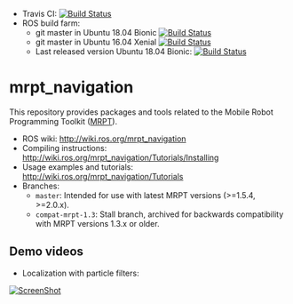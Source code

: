 

 * Travis CI: [![Build Status](https://travis-ci.org/mrpt-ros-pkg/mrpt_navigation.svg?branch=master)](https://travis-ci.org/mrpt-ros-pkg/mrpt_navigation)
 * ROS build farm:
   * git master in Ubuntu 18.04 Bionic [![Build Status](http://build.ros.org/job/Mdev__mrpt_navigation__ubuntu_bionic_amd64/badge/icon)](http://build.ros.org/job/Mdev__mrpt_navigation__ubuntu_bionic_amd64/)
   * git master in Ubuntu 16.04 Xenial [![Build Status](http://build.ros.org/job/Kdev__mrpt_navigation__ubuntu_xenial_amd64/badge/icon)](http://build.ros.org/job/Kdev__mrpt_navigation__ubuntu_xenial_amd64/)
   * Last released version Ubuntu 18.04 Bionic: [![Build Status](http://build.ros.org/job/Mbin_uB64__mrpt_navigation__ubuntu_bionic_amd64__binary/badge/icon)](http://build.ros.org/job/Mbin_uB64__mrpt_navigation__ubuntu_bionic_amd64__binary/)


mrpt_navigation
===============

This repository provides packages and tools related to the Mobile Robot Programming Toolkit ([MRPT](http://www.mrpt.org/)). 

* ROS wiki: http://wiki.ros.org/mrpt_navigation
* Compiling instructions: http://wiki.ros.org/mrpt_navigation/Tutorials/Installing
* Usage examples and tutorials: http://wiki.ros.org/mrpt_navigation/Tutorials
* Branches:
  * `master`: Intended for use with latest MRPT versions (>=1.5.4, >=2.0.x).
  * `compat-mrpt-1.3`: Stall branch, archived for backwards compatibility with MRPT versions 1.3.x or older.

Demo videos
------------

* Localization with particle filters:

[![ScreenShot](http://img.youtube.com/vi/b5glQhT2Zac/0.jpg)](http://youtu.be/b5glQhT2Zac)
